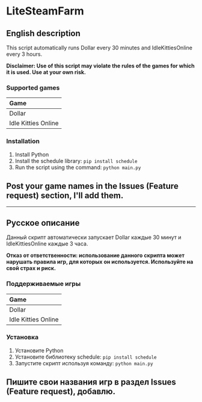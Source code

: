 # LiteSteamFarm
## English description
This script automatically runs Dollar every 30 minutes and IdleKittiesOnline every 3 hours.

**Disclaimer: Use of this script may violate the rules of the games for which it is used. Use at your own risk.**

### Supported games
| Game               | 
| :----------------- |
| Dollar             |
| Idle Kitties Online|

### Installation
1. Install Python
2. Install the schedule library:
```pip install schedule```
3. Run the script using the command: ```python main.py```

## Post your game names in the Issues (Feature request) section, I'll add them.

***

## Русское описание
Данный скрипт автоматически запускает Dollar каждые 30 минут и IdleKittiesOnline каждые 3 часа.

**Отказ от ответственности: использование данного скрипта может нарушать правила игр, для которых он используется. Используйте на свой страх и риск.**

### Поддерживаемые игры
| Game               | 
| :----------------- |
| Dollar             |
| Idle Kitties Online|

### Установка
1. Установите Python
2. Установите библиотеку schedule:
```pip install schedule```
3. Запустите скрипт используя команду: ```python main.py```

## Пишите свои названия игр в раздел Issues (Feature request), добавлю.
